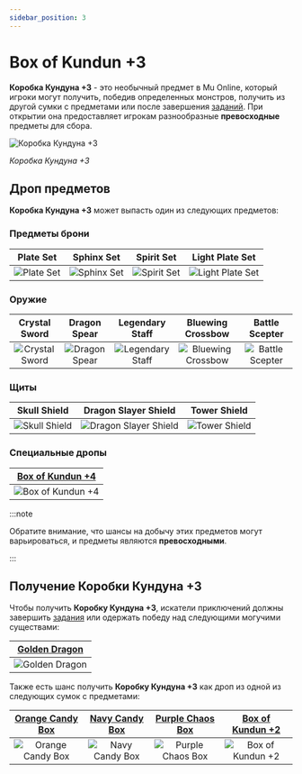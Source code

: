 ```yaml
---
sidebar_position: 3
---
```


# Box of Kundun +3

**Коробка Кундуна +3** - это необычный предмет в Mu Online, который игроки могут получить, победив определенных монстров, получить из другой сумки с предметами или после завершения [заданий](/gameplay-systems/quest-system). При открытии она предоставляет игрокам разнообразные **превосходные** предметы для сбора.

![Коробка Кундуна +3](/img/items/item-bags/bok-3.png)

_Коробка Кундуна +3_

## Дроп предметов

**Коробка Кундуна +3** может выпасть один из следующих предметов:

### Предметы брони

|                  Plate Set                   |                   Sphinx Set                   |                   Spirit Set                   |                     Light Plate Set                      |
| :------------------------------------------: | :--------------------------------------------: | :--------------------------------------------: | :------------------------------------------------------: |
| ![Plate Set](/img/items/armors/dk/scale.png) | ![Sphinx Set](/img/items/armors/dw/sphinx.png) | ![Spirit Set](/img/items/armors/fe/spirit.png) | ![Light Plate Set](/img/items/armors/dl/light-plate.png) |

### Оружие

|                     Crystal Sword                     |                    Dragon Spear                     |                      Legendary Staff                      |                      Bluewing Crossbow                      |                      Battle Scepter                       |
| :---------------------------------------------------: | :-------------------------------------------------: | :-------------------------------------------------------: | :---------------------------------------------------------: | :-------------------------------------------------------: |
| ![Crystal Sword](/img/items/swords/crystal-sword.png) | ![Dragon Spear](/img/items/spears/dragon-spear.png) | ![Legendary Staff](/img/items/staffs/legendary-staff.png) | ![Bluewing Crossbow](/img/items/bows/bluewing-crossbow.png) | ![Battle Scepter](/img/items/scepters/battle-scepter.png) |

### Щиты

|                     Skull Shield                     |                         Dragon Slayer Shield                         |                     Tower Shield                     |
| :--------------------------------------------------: | :------------------------------------------------------------------: | :--------------------------------------------------: |
| ![Skull Shield](/img/items/shields/skull-shield.png) | ![Dragon Slayer Shield](/img/items/shields/dragon-slayer-shield.png) | ![Tower Shield](/img/items/shields/tower-shield.png) |

### Специальные дропы

| [Box of Kundun +4](/items/item-bags/exc/box-of-kundun/bok-4) |
| :----------------------------------------------------------: |
|     ![Box of Kundun +4](/img/items/item-bags/bok-4.png)      |

:::note

Обратите внимание, что шансы на добычу этих предметов могут варьироваться, и предметы являются **превосходными**.

:::

## Получение Коробки Кундуна +3

Чтобы получить **Коробку Кундуна +3**, искатели приключений должны завершить [задания](/gameplay-systems/quest-system) или одержать победу над следующими могучими существами:

| [Golden Dragon](/special-monsters/invasions/golden-dragon) |
| :--------------------------------------------------------: |
| ![Golden Dragon](/img/monsters/special/golden/dragon.jpg)  |

Также есть шанс получить **Коробку Кундуна +3** как дроп из одной из следующих сумок с предметами:

|   [Orange Candy Box](/items/item-bags/misc/orange-candy-box)   |   [Navy Candy Box](/items/item-bags/misc/navy-candy-box)   |   [Purple Chaos Box](/items/item-bags/misc/purple-chaos-box)   | [Box of Kundun +2](/items/item-bags/exc/box-of-kundun/bok-2) |
| :------------------------------------------------------------: | :--------------------------------------------------------: | :------------------------------------------------------------: | :----------------------------------------------------------: |
| ![Orange Candy Box](/img/items/item-bags/orange-candy-box.png) | ![Navy Candy Box](/img/items/item-bags/navy-candy-box.png) | ![Purple Chaos Box](/img/items/item-bags/purple-chaos-box.png) |     ![Box of Kundun +2](/img/items/item-bags/bok-2.png)      |
